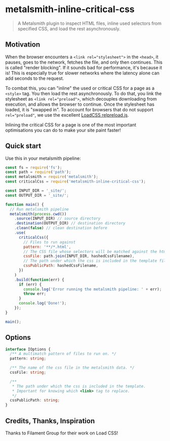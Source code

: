 # metalsmith-inline-critical-css

> A Metalsmith plugin to inspect HTML files, inline used selectors from specified CSS, and load the rest asynchronously.

## Motivation

When the browser encounters a `<link rel="stylesheet">` in the `<head>`, it pauses, goes to the network, fetches the file, and only then continues.
This is called "render blocking".
If it sounds bad for performance, it's because it is!
This is especially true for slower networks where the latency alone can add seconds to the request.

To combat this, you can "inline" the used or critical CSS for a page as a `<style>` tag.
You then load the rest asynchronously.
To do that, you link the stylesheet as `<link rel="preload">`, which decouples downloading from execution, and allows the browser to continue.
Once the stylesheet has loaded, it is "swapped in".
To account for browsers that do not support `rel="preload"`, we use the excellent [LoadCSS relpreload.js](https://github.com/filamentgroup/loadcss).

Inlining the critical CSS for a page is one of the most important optimisations you can do to make your site paint faster!

## Quick start

Use this in your metalsmith pipeline:

```js
const fs = require('fs');
const path = require('path');
const metalsmith = require('metalsmith');
const criticalCss = require('metalsmith-inline-critical-css');

const INPUT_DIR = '_site/';
const OUTPUT_DIR = '_site/';

function main() {
  // Run metalsmith pipeline
  metalsmith(process.cwd())
    .source(INPUT_DIR) // source directory
    .destination(OUTPUT_DIR) // destination directory
    .clean(false) // clean destination before
    .use(
      criticalCss({
        // Files to run against
        pattern: '**/*.html',
        // The CSS file whose selectors will be matched against the html
        cssFile: path.join(INPUT_DIR, hashedCssFilename),
        // The path under which the css is included in the template files
        cssPublicPath: hashedCssFilename,
      })
    )
    .build(function(err) {
      if (err) {
        console.log('Error running the metalsmith pipeline: ' + err);
        throw err;
      }
      console.log('Done!');
    });
}

main();
```

## Options

```ts
interface IOptions {
  /** A multimatch pattern of files to run on. */
  pattern: string;

  /** The name of the css file in the metalsmith data. */
  cssFile: string;

  /**
   * The path under which the css is included in the template.
   * Important for knowing which <link> tag to replace.
   */
  cssPublicPath: string;
}
```

## Credits, Thanks, Inspiration

Thanks to Filament Group for their work on Load CSS!

